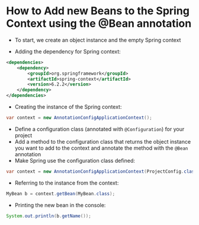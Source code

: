 # How to Add new Beans to the Spring Context using the @Bean annotation

- To start, we create an object instance and the empty Spring context

- Adding the dependency for Spring context:

```xml
<dependencies>
    <dependency>
        <groupId>org.springframework</groupId>
        <artifactId>spring-context</artifactId>
        <version>6.2.2</version>
    </dependency>
</dependencies>
```

- Creating the instance of the Spring context:

```java
var context = new AnnotationConfigApplicationContext();
```

- Define a configuration class (annotated with `@Configuration`) for your project
- Add a method to the configuration class that returns the object instance you want to add to the context and annotate the method with the `@Bean` annotation
- Make Spring use the configuration class defined:

```java
var context = new AnnotationConfigApplicationContext(ProjectConfig.class);
```

- Referring to the instance from the context:

```java
MyBean b = context.getBean(MyBean.class);
```

- Printing the new bean in the console:

```java
System.out.println(b.getName());
```